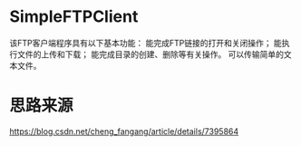 # SimpleFTPClient
该FTP客户端程序具有以下基本功能：
能完成FTP链接的打开和关闭操作；
能执行文件的上传和下载；
能完成目录的创建、删除等有关操作。
可以传输简单的文本文件。
# 思路来源
https://blog.csdn.net/cheng_fangang/article/details/7395864
